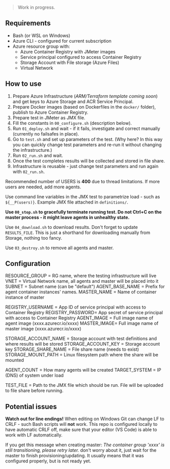 > Work in progress.

## Requirements

* Bash (or WSL on Windows)
* Azure CLI - configured for current subscription
* Azure resource group with:
	* Azure Container Registry with JMeter images
	* Service principal configured to access Container Registry
	* Storage Account with File storage (Azure Files)
	* Virtual Network

## How to use

1. Prepare Azure Infrastructure (*ARM/Terraform template coming soon*) and get keys to Azure Storage and ACR Service Principal.
1. Prepare Docker images (based on Dockerfiles in the `docker/` folder), publish to Azure Container Registry.
1. Prepare test in JMeter as JMX file.
1. Fill the constants in `00_configure.sh` (description below).
1. Run `01_deploy.sh` and wait - if it fails, investigate and correct manually (currently no failsafes in place).
1. Go to `test.sh` and set up parameters of the test. (Why here? In this way you can quickly change test parameters and re-run it without changing the infrastructure.)
1. Run `02_run.sh` and wait.
1. Once the test completes results will be collected and stored in file share.
1. Infrastructure is reusable - just change test parameters and run again with `02_run.sh`.

Recommended number of USERS is **400** due to thread limitations. If more users are needed, add more agents.

Use command line variables in the JMX test to parametrize load - such as `${__P(users)}`. Example JMX file attached in `definitions/`.

**Use `00_stop.sh` to gracefully terminate running test. Do not Ctrl+C on the master process - it might leave agents in unhealthy state.**

Use `04_download.sh` to download results. Don't forget to update `RESULTS_FILE`. This is just a shorthand for downloading manually from Storage, nothing too fancy.

Use `03_destroy.sh` to remove all agents and master.

## Configuration

RESOURCE_GROUP = RG name, where the testing infrastructure will live
VNET = Virtual Network name, all agents and master will be placed into it
SUBNET = Subnet name (can be "default")
AGENT_BASE_NAME = Prefix for agent container instances' names.
MASTER_NAME = Name of container instance of master

REGISTRY_USERNAME = App ID of service principal with access to Container Registry
REGISTRY_PASSWORD= App secret of service principal with access to Container Registry
AGENT_IMAGE = Full image name of agent image (xxxx.azurecr.io/xxxx)
MASTER_IMAGE= Full image name of master image (xxxx.azurecr.io/xxxx)

STORAGE_ACCOUNT_NAME = Storage account with test definitions and where results will be stored
STORAGE_ACCOUNT_KEY = Storage account key
STORAGE_SHARE_NAME = File share name (needs to exist)
STORAGE_MOUNT_PATH = Linux filesystem path where the share will be mounted

AGENT_COUNT = How many agents will be created
TARGET_SYSTEM = IP (DNS) of system under load

TEST_FILE = Path to the JMX file which should be run. File will be uploaded to file share before running.

## Potential issues

**Watch out for line endings!** When editing on Windows Git can change LF to CRLF - such Bash scripts will **not** work. This repo is configured locally to have automatic CRLF off, make sure that your editor (VS Code) is able to work with LF automatically.

If you get this message when creating master: *The container group 'xxxx' is still transitioning, please retry later.* don't worry about it, just wait for the master to finish provisioning/updating. It usually means that it was configured properly, but is not ready yet.